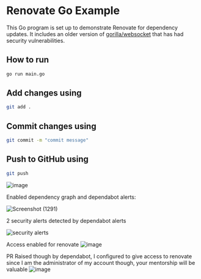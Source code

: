 # Renovate Go Example

This Go program is set up to demonstrate Renovate for dependency updates. It includes an older version of [gorilla/websocket](https://github.com/gorilla/websocket) that has had security vulnerabilities.

## How to run
```sh
go run main.go
```
## Add changes using

```sh
git add .
```
## Commit changes using
```sh
git commit -m "commit message"
```

## Push to GitHub using
```sh
git push
```
![image](https://github.com/user-attachments/assets/22f9a73c-a0a9-4c86-be51-61587331c637)

Enabled dependency graph and dependabot alerts:

![Screenshot (1291)](https://github.com/user-attachments/assets/f5ec19c2-d142-4c5b-9d53-e78deadb284c)

2 security alerts detected by dependabot alerts

![security alerts](https://github.com/user-attachments/assets/8aa994fe-6b88-4dc9-a28b-63225ab59227)

Access enabled for renovate
![image](https://github.com/user-attachments/assets/6ed5d913-71ea-4152-87aa-488877f094d3)

PR Raised though by dependabot, I configured to give access to renovate since I am the administrator of my account though, your mentorship will be valuable
![image](https://github.com/user-attachments/assets/b12350a6-7bf6-461e-904c-e59edf3cbf73)
